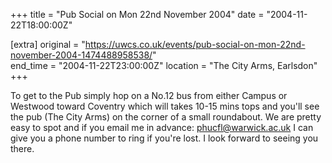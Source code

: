 +++
title = "Pub Social on Mon 22nd November 2004"
date = "2004-11-22T18:00:00Z"

[extra]
original = "https://uwcs.co.uk/events/pub-social-on-mon-22nd-november-2004-1474488958538/"    
end_time = "2004-11-22T23:00:00Z"
location = "The City Arms, Earlsdon"
+++

To get to the Pub simply hop on a No.12 bus from either Campus or Westwood toward Coventry which will takes 10-15 mins tops and you'll see the pub (The City Arms) on the corner of a small roundabout. We are pretty easy to spot and if you email me in advance: phucfl@warwick.ac.uk I can give you a phone number to ring if you're lost. I look forward to seeing you there.

